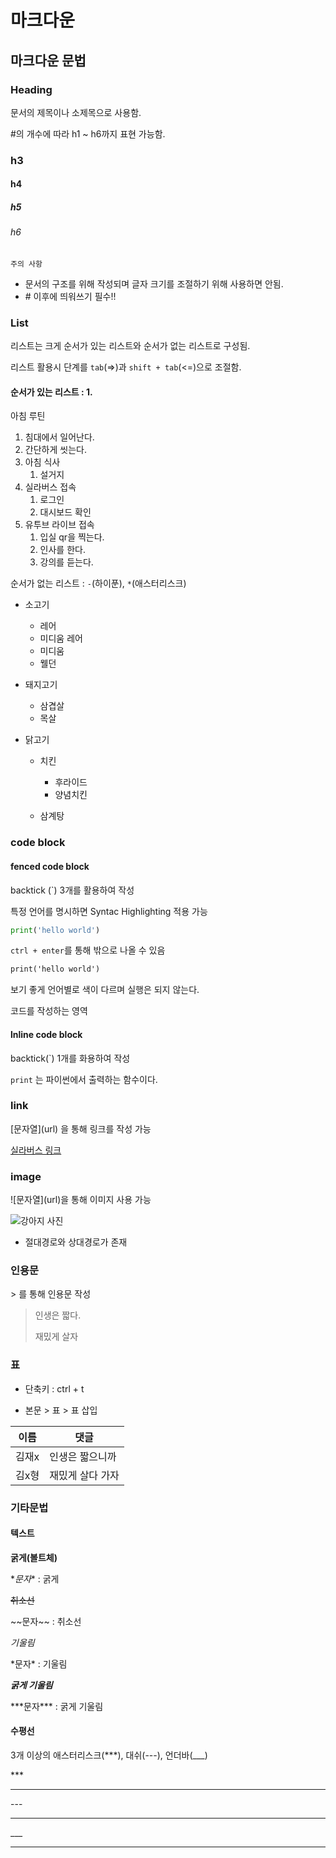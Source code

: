# 마크다운

## 마크다운 문법

### Heading

문서의 제목이나 소제목으로 사용함.

#의 개수에 따라 h1 ~ h6까지 표현 가능함.

### h3

#### h4

##### h5

###### h6

`주의 사항`

- 문서의 구조를 위해 작성되며 글자 크기를 조절하기 위해 사용하면 안됨.
- \# 이후에 띄워쓰기 필수!!

### List

리스트는 크게 순서가 있는 리스트와 순서가 없는 리스트로 구성됨.

리스트 활용시 단계를 `tab`(=>)과 `shift + tab`(<=)으로 조절함.

#### 순서가 있는 리스트 : 1.

아침 루틴

1. 침대에서 일어난다.
2. 간단하게 씻는다.
3. 아침 식사
   1. 설거지
4. 실라버스 접속
   1. 로그인
   2. 대시보드 확인
5. 유투브 라이브 접속
   1. 입실 qr을 찍는다.
   2. 인사를 한다.
   3. 강의를 듣는다.

순서가 없는 리스트 : `-`(하이푼), `*`(애스터리스크)

- 소고기
  
  - 레어
  - 미디움 레어
  - 미디움
  - 웰던

- 돼지고기
  
  - 삼겹살
  - 목살

- 닭고기
  
  - 치킨
    
    - 후라이드
    - 양념치킨
  
  - 삼계탕

### code block

#### fenced code block

backtick (\`) 3개를 활용하여 작성

특정 언어를 명시하면 Syntac Highlighting 적용 가능

```python
print('hello world')
```

`ctrl + enter`를 통해 밖으로 나올 수 있음

```html
print('hello world')
```

보기 좋게 언어별로 색이 다르며 실행은 되지 않는다.

코드를 작성하는 영역

#### lnline code block

backtick(\`) 1개를 화용하여 작성

`print` 는 파이썬에서 출력하는 함수이다.

### link

\[문자열](url) 을 통해 링크를 작성 가능

[실라버스 링크](https://syllaverse.com/courses/2)

### image

!\[문자열](url)을 통해 이미지 사용 가능

![강아지 사진](마크다운_문법정리.assets/길라-16569896444502.jpg)

- 절대경로와 상대경로가 존재

### 인용문

\> 를 통해 인용문 작성

> 인생은 짧다. 
> 
> 재밌게 살자

### 표

- 단축키 : ctrl + t

- 본문 > 표 > 표 삽입

| 이름  | 댓글        |
| --- | --------- |
| 김재x | 인생은 짧으니까  |
| 김x형 | 재밌게 살다 가자 |

### 기타문법

#### 텍스트

**굵게(볼트체)**

\**문자** : 굵게

~~취소선~~

\~~문자~~ : 취소선

*기울림*

\*문자* : 기울림

***굵게 기울림***

\*\*\*문자*** : 굵게 기울림

#### 수평선

3개 이상의 애스터리스크(***), 대쉬(---), 언더바(___)

\***

***

\---

---

\___

___

